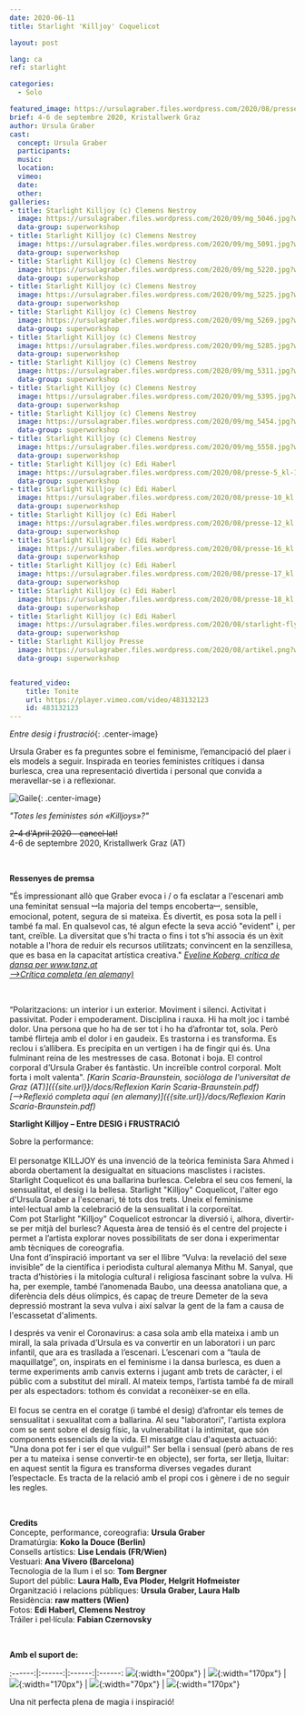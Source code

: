```yaml
---
date: 2020-06-11
title: Starlight 'Killjoy' Coquelicot

layout: post

lang: ca
ref: starlight

categories:
  - Solo

featured_image: https://ursulagraber.files.wordpress.com/2020/08/presse-5_kl-1.jpg?w=500&fit=crop
brief: 4-6 de septembre 2020, Kristallwerk Graz
author: Ursula Graber
cast:
  concept: Ursula Graber
  participants:
  music:
  location:
  vimeo:
  date:
  other:
galleries:
- title: Starlight Killjoy (c) Clemens Nestroy
  image: https://ursulagraber.files.wordpress.com/2020/09/mg_5046.jpg?w=1024&fit=crop
  data-group: superworkshop
- title: Starlight Killjoy (c) Clemens Nestroy
  image: https://ursulagraber.files.wordpress.com/2020/09/mg_5091.jpg?w=1024&fit=crop
  data-group: superworkshop
- title: Starlight Killjoy (c) Clemens Nestroy
  image: https://ursulagraber.files.wordpress.com/2020/09/mg_5220.jpg?w=1024&fit=crop
  data-group: superworkshop
- title: Starlight Killjoy (c) Clemens Nestroy
  image: https://ursulagraber.files.wordpress.com/2020/09/mg_5225.jpg?w=1024&fit=crop
  data-group: superworkshop
- title: Starlight Killjoy (c) Clemens Nestroy
  image: https://ursulagraber.files.wordpress.com/2020/09/mg_5269.jpg?w=1024&fit=crop
  data-group: superworkshop
- title: Starlight Killjoy (c) Clemens Nestroy
  image: https://ursulagraber.files.wordpress.com/2020/09/mg_5285.jpg?w=1024&fit=crop
  data-group: superworkshop
- title: Starlight Killjoy (c) Clemens Nestroy
  image: https://ursulagraber.files.wordpress.com/2020/09/mg_5311.jpg?w=1024&fit=crop
  data-group: superworkshop
- title: Starlight Killjoy (c) Clemens Nestroy
  image: https://ursulagraber.files.wordpress.com/2020/09/mg_5395.jpg?w=1024&fit=crop
  data-group: superworkshop
- title: Starlight Killjoy (c) Clemens Nestroy
  image: https://ursulagraber.files.wordpress.com/2020/09/mg_5454.jpg?w=1024&fit=crop
  data-group: superworkshop
- title: Starlight Killjoy (c) Clemens Nestroy
  image: https://ursulagraber.files.wordpress.com/2020/09/mg_5558.jpg?w=1024&fit=crop
  data-group: superworkshop
- title: Starlight Killjoy (c) Edi Haberl
  image: https://ursulagraber.files.wordpress.com/2020/08/presse-5_kl-1.jpg?w=1024&fit=crop
  data-group: superworkshop
- title: Starlight Killjoy (c) Edi Haberl
  image: https://ursulagraber.files.wordpress.com/2020/08/presse-10_kl.jpg?w=1024&fit=crop
  data-group: superworkshop
- title: Starlight Killjoy (c) Edi Haberl
  image: https://ursulagraber.files.wordpress.com/2020/08/presse-12_kl.jpg?w=1024&fit=crop
  data-group: superworkshop
- title: Starlight Killjoy (c) Edi Haberl
  image: https://ursulagraber.files.wordpress.com/2020/08/presse-16_kl.jpg?w=1024&fit=crop
  data-group: superworkshop
- title: Starlight Killjoy (c) Edi Haberl
  image: https://ursulagraber.files.wordpress.com/2020/08/presse-17_kl.jpg?w=1024&fit=crop
  data-group: superworkshop
- title: Starlight Killjoy (c) Edi Haberl
  image: https://ursulagraber.files.wordpress.com/2020/08/presse-18_kl.jpg?w=1024&fit=crop
  data-group: superworkshop
- title: Starlight Killjoy (c) Edi Haberl
  image: https://ursulagraber.files.wordpress.com/2020/08/starlight-flyer.png?w=1024&fit=crop
  data-group: superworkshop
- title: Starlight Killjoy Presse
  image: https://ursulagraber.files.wordpress.com/2020/08/artikel.png?w=1024&fit=crop
  data-group: superworkshop


featured_video:
    title: Tonite
    url: https://player.vimeo.com/video/483132123
    id: 483132123
---
```




*Entre desig i frustració*{: .center-image}

Ursula Graber es fa preguntes sobre el feminisme, l’emancipació del plaer i els models a seguir. Inspirada en teories feministes crítiques i dansa burlesca, crea una representació divertida i personal que convida a meravellar-se i a reflexionar.
<br />

![Gaile](https://ursulagraber.files.wordpress.com/2020/09/mg_5269.jpg?w=500&fit=crop){: .center-image}   


*"Totes les feministes són «Killjoys»?"*<br />




<del>2-4 d'April 2020 - cancel·lat!</del>    
4-6 de septembre 2020, Kristallwerk Graz (AT)<br />

<br />

<!--plop-->


**Ressenyes de premsa**

<p>
"És impressionant allò que Graber evoca i / o fa esclatar a l'escenari amb una feminitat sensual  ꟷla majoria del temps encobertaꟷ, sensible, emocional, potent, segura de si mateixa. És divertit, es posa sota la pell i també fa mal. En qualsevol cas, té algun efecte la seva acció "evident" i, per tant, creïble. La diversitat que s’hi tracta o fins i tot s’hi associa és un èxit notable a l'hora de reduir els recursos utilitzats; convincent en la senzillesa, que es basa en la capacitat artística creativa."
<i><a href="https://www.tanz.at/index.php/kritiken/kritiken-2020/2381-ursula-graber-starlight-killjoy-coquelicot">Eveline Koberg, crítica de dansa per www.tanz.at</a></i>    <br>
<i><a href="https://www.tanz.at/index.php/kritiken/kritiken-2020/2381-ursula-graber-starlight-killjoy-coquelicot">-->Crítica completa (en alemany)</a></i>   
</p>

<br />

“Polaritzacions: un interior i un exterior. Moviment i silenci. Activitat i passivitat. Poder i empoderament. Disciplina i rauxa. Hi ha molt joc i també dolor. Una persona que ho ha de ser tot i ho ha d’afrontar tot, sola. Però també flirteja amb el dolor i en gaudeix. Es trastorna i es transforma. Es reclou i s’allibera. Es precipita en un vertigen i ha de fingir qui és. Una fulminant reina de les mestresses de casa. Botonat i boja. El control corporal d’Ursula Graber és fantàstic. Un increïble control corporal. Molt forta i molt valenta".  <i>[Karin Scaria-Braunstein, sociòloga de l'universitat de Graz (AT)]({{site.url}}/docs/Reflexion Karin Scaria-Braunstein.pdf)</i> <br>
<i>[-->Reflexió completa aquí (en alemany)]({{site.url}}/docs/Reflexion Karin Scaria-Braunstein.pdf)</i>


<!--plop-->

**Starlight Killjoy – Entre DESIG i FRUSTRACIÓ**   

Sobre la performance:   
<br />
El personatge KILLJOY és una invenció de la teòrica feminista Sara Ahmed i aborda obertament la desigualtat en situacions masclistes i racistes. Starlight Coquelicot és una ballarina burlesca. Celebra el seu cos femení, la sensualitat, el desig i la bellesa. Starlight "Killjoy" Coquelicot, l'alter ego d'Ursula Graber a l'escenari, té tots dos trets. Uneix el feminisme intel·lectual amb la celebració de la sensualitat i la corporeïtat.
<br />
Com pot Starlight "Killjoy" Coquelicot estroncar la diversió i, alhora, divertir-se per mitjà del burlesc? Aquesta àrea de tensió és el centre del projecte i permet a l’artista explorar noves possibilitats de ser dona i experimentar amb tècniques de coreografia.
<br />
Una font d’inspiració important va ser el llibre “Vulva: la revelació del sexe invisible” de la científica i periodista cultural alemanya Mithu M. Sanyal, que tracta d’històries i la mitologia cultural i religiosa fascinant sobre la vulva. Hi ha, per exemple, també l’anomenada Baubo, una deessa anatoliana que, a diferència dels déus olímpics, és capaç de treure Demeter de la seva depressió mostrant la seva vulva i així salvar la gent de la fam a causa de l'escassetat d'aliments.  

I després va venir el Coronavirus: a casa sola amb ella mateixa i amb un mirall, la sala privada d’Ursula es va convertir en un laboratori i un parc infantil, que ara es trasllada a l’escenari. L’escenari com a “taula de maquillatge”, on, inspirats en el feminisme i la dansa burlesca, es duen a terme experiments amb canvis externs i jugant amb trets de caràcter, i el públic com a substitut del mirall. Al mateix temps, l’artista també fa de mirall per als espectadors: tothom és convidat a reconèixer-se en ella.  
<br />
El focus se centra en el coratge (i també el desig) d’afrontar els temes de sensualitat i sexualitat com a ballarina. Al seu "laboratori", l'artista explora com se sent sobre el desig físic, la vulnerabilitat i la intimitat, que són components essencials de la vida. El missatge clau d'aquesta actuació: "Una dona pot fer i ser el que vulgui!" Ser bella i sensual (però abans de res per a tu mateixa i sense convertir-te en objecte), ser forta, ser lletja, lluitar: en aquest sentit la figura es transforma diverses vegades durant l’espectacle. Es tracta de la relació amb el propi cos i gènere i de no seguir les regles.

<br />

**Credits**  
Concepte, performance, coreografia: 	**Ursula Graber**  
Dramatúrgia:	**Koko la Douce (Berlin)**  
Consells artístics:	**Lise Lendais (FR/Wien)**  
Vestuari:	**Ana Vivero (Barcelona)**  
Tecnologia de la llum i el so:	**Tom Bergner**  
Suport del públic:	**Laura Halb, Eva Ploder, Helgrit Hofmeister**  
Organització i relacions públiques:	**Ursula Graber, Laura Halb**  
Residència:	**raw matters (Wien)**  
Fotos: 	**Edi Haberl, Clemens Nestroy**     
Tráiler i pel·lícula: **Fabian Czernovsky**

<br />

**Amb el suport de:**

:------:|:------:|:------:|:------:
![]({{site.url}}/images/logograz.png){:width="200px"} | ![]({{site.url}}/images/logolandstmk.png){:width="170px"} | ![]({{site.url}}/images/logodat.png){:width="170px"} | ![]({{site.url}}/images/logokristallwerk.png){:width="70px"} | ![]({{site.url}}/images/logolaut.png){:width="170px"}


<!--plop-->

Una nit perfecta plena de magia i inspiració!<br />


<!--[![Totem](https://i.vimeocdn.com/video/746500438_640.jpg)](https://player.vimeo.com/video/306702195)-->
